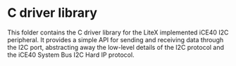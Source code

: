# C driver library
This folder contains the C driver library for the LiteX implemented iCE40 I2C peripheral. It provides a simple API for sending and receiving data through the I2C port, abstracting away the low-level details of the I2C protocol and the iCE40 System Bus I2C Hard IP protocol.

